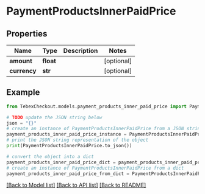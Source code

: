 # PaymentProductsInnerPaidPrice


## Properties

Name | Type | Description | Notes
------------ | ------------- | ------------- | -------------
**amount** | **float** |  | [optional] 
**currency** | **str** |  | [optional] 

## Example

```python
from TebexCheckout.models.payment_products_inner_paid_price import PaymentProductsInnerPaidPrice

# TODO update the JSON string below
json = "{}"
# create an instance of PaymentProductsInnerPaidPrice from a JSON string
payment_products_inner_paid_price_instance = PaymentProductsInnerPaidPrice.from_json(json)
# print the JSON string representation of the object
print(PaymentProductsInnerPaidPrice.to_json())

# convert the object into a dict
payment_products_inner_paid_price_dict = payment_products_inner_paid_price_instance.to_dict()
# create an instance of PaymentProductsInnerPaidPrice from a dict
payment_products_inner_paid_price_from_dict = PaymentProductsInnerPaidPrice.from_dict(payment_products_inner_paid_price_dict)
```
[[Back to Model list]](../README.md#documentation-for-models) [[Back to API list]](../README.md#documentation-for-api-endpoints) [[Back to README]](../README.md)


